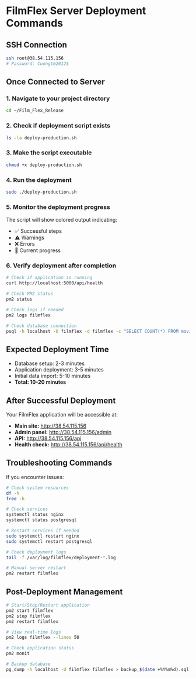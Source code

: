 # FilmFlex Server Deployment Commands

## SSH Connection
```bash
ssh root@38.54.115.156
# Password: Cuongtm2012$
```

## Once Connected to Server

### 1. Navigate to your project directory
```bash
cd ~/Film_Flex_Release
```

### 2. Check if deployment script exists
```bash
ls -la deploy-production.sh
```

### 3. Make the script executable
```bash
chmod +x deploy-production.sh
```

### 4. Run the deployment
```bash
sudo ./deploy-production.sh
```

### 5. Monitor the deployment progress
The script will show colored output indicating:
- ✅ Successful steps
- ⚠️ Warnings
- ❌ Errors
- 🚀 Current progress

### 6. Verify deployment after completion
```bash
# Check if application is running
curl http://localhost:5000/api/health

# Check PM2 status
pm2 status

# Check logs if needed
pm2 logs filmflex

# Check database connection
psql -h localhost -U filmflex -d filmflex -c "SELECT COUNT(*) FROM movies;"
```

## Expected Deployment Time
- Database setup: 2-3 minutes
- Application deployment: 3-5 minutes
- Initial data import: 5-10 minutes
- **Total: 10-20 minutes**

## After Successful Deployment
Your FilmFlex application will be accessible at:
- **Main site:** http://38.54.115.156
- **Admin panel:** http://38.54.115.156/admin
- **API:** http://38.54.115.156/api
- **Health check:** http://38.54.115.156/api/health

## Troubleshooting Commands
If you encounter issues:

```bash
# Check system resources
df -h
free -h

# Check services
systemctl status nginx
systemctl status postgresql

# Restart services if needed
sudo systemctl restart nginx
sudo systemctl restart postgresql

# Check deployment logs
tail -f /var/log/filmflex/deployment-*.log

# Manual server restart
pm2 restart filmflex
```

## Post-Deployment Management
```bash
# Start/Stop/Restart application
pm2 start filmflex
pm2 stop filmflex
pm2 restart filmflex

# View real-time logs
pm2 logs filmflex --lines 50

# Check application status
pm2 monit

# Backup database
pg_dump -h localhost -U filmflex filmflex > backup_$(date +%Y%m%d).sql
```
